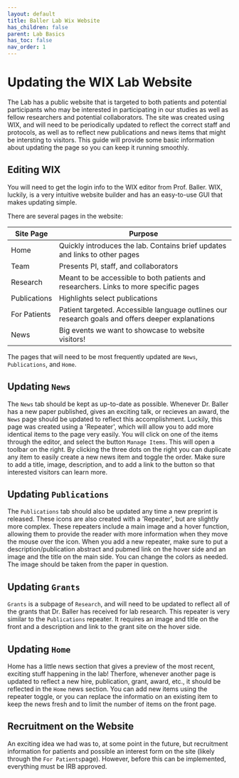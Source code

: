 ```yaml
---
layout: default
title: Baller Lab Wix Website
has_children: false
parent: Lab Basics
has_toc: false
nav_order: 1
---
```


# Updating the WIX Lab Website
The Lab has a public website that is targeted to both patients and potential participants who may be interested in participating in our studies as well as fellow researchers and potential collaborators. The site was created using WIX, and will need to be periodically updated to reflect the correct staff and protocols, as well as to reflect new publications and news items that might be intersting to visitors. This guide will provide some basic information about updating the page so you can keep it running smoothly. 

## Editing WIX
You will need to get the login info to the WIX editor from Prof. Baller. WIX, luckily, is a very intuitive website builder and has an easy-to-use GUI that makes updating simple.

There are several pages in the website:

| Site Page | Purpose |
| ----------- | ----------- |
| Home | Quickly introduces the lab. Contains brief updates and links to other pages |
| Team | Presents PI, staff, and collaborators |
| Research | Meant to be accessible to both patients and researchers. Links to more specific pages |
| Publications | Highlights select publications |
| For Patients | Patient targeted. Accessible language outlines our research goals and offers deeper explanations |
| News | Big events we want to showcase to website visitors! |

The pages that will need to be most frequently updated are `News`, `Publications`, and `Home`. 

## Updating `News`
The `News` tab should be kept as up-to-date as possible. Whenever Dr. Baller has a new paper published, gives an exciting talk, or recieves an award, the `News` page should be updated to reflect this accomplishment. Luckily, this page was created using a 'Repeater', which will allow you to add more identical items to the page very easily. You will click on one of the items through the editor, and select the button `Manage Items`. This will open a toolbar on the right. By clicking the three dots on the right you can duplicate any item to easily create a new news item and toggle the order.  Make sure to add a title, image, description, and to add a link to the button so that interested visitors can learn more. 

## Updating `Publications`
The `Publications` tab should also be updated any time a new preprint is released. These icons are also created with a 'Repeater', but are slightly more complex. These repeaters include a main image and a hover function, allowing them to provide the reader with more information when they move the mouse over the icon. When you add a new repeater, make sure to put a description/publication abstract and pubmed link on the hover side and an image and the title on the main side. You can change the colors as needed. The image should be taken from the paper in question. 

## Updating `Grants`
`Grants` is a subpage of `Research`, and will need to be updated to reflect all of the grants that Dr. Baller has received for lab research. This repeater is very similar to the `Publications` repeater. It requires an image and title on the front and a description and link to the grant site on the hover side. 

## Updating `Home`
Home has a little news section that gives a preview of the most recent, exciting stuff happening in the lab! Therfore, whenever another page is updated to reflect a new hire, publication, grant, award, etc., it should be reflected in the `Home` news section. You can add new items using the repeater toggle, or you can replace the informatio on an existing item to keep the news fresh and to limit the number of items on the front page. 

## Recruitment on the Website
An exciting idea we had was to, at some point in the future, but recruitment information for patients and possible an interest form on the site (likely through the `For Patients`page). However, before this can be implemented, everything must be IRB approved. 
